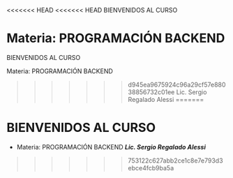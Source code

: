 <<<<<<< HEAD
<<<<<<< HEAD
BIENVENIDOS AL CURSO 
 
Materia: PROGRAMACIÓN BACKEND 
=======
BIENVENIDOS AL CURSO 
 
Materia: PROGRAMACIÓN BACKEND 
>>>>>>> d945ea9675924c96a29cf57e88038856732c01ee
Lic. Sergio Regalado Alessi 
=======
# BIENVENIDOS AL CURSO 
 
- Materia: PROGRAMACIÓN BACKEND 
***Lic. Sergio Regalado Alessi***
>>>>>>> 753122c627abb2ce1c8e7e793d3ebce4fcb9ba5a
